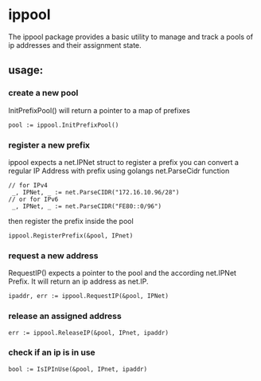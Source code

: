 # ippool

The ippool package provides a basic utility to manage and track a pools of ip addresses and their assignment state.

## usage:

### create a new pool 

InitPrefixPool() will return a pointer to a map of prefixes

```
pool := ippool.InitPrefixPool()
``` 

 

### register a new prefix

ippool expects a net.IPNet struct to register a prefix
you can convert a regular IP Address with prefix using golangs net.ParseCidr function


```
// for IPv4
 _, IPNet, _ := net.ParseCIDR("172.16.10.96/28")
// or for IPv6
 _, IPNet, _ := net.ParseCIDR("FE80::0/96")

``` 

then register the prefix inside the pool

``` 
ippool.RegisterPrefix(&pool, IPnet)
```




### request a new address 

RequestIP() expects a pointer to the pool and the according net.IPNet Prefix.
It will return an ip address as net.IP.

```
ipaddr, err := ippool.RequestIP(&pool, IPNet)
```

### release an assigned address

```
err := ippool.ReleaseIP(&pool, IPnet, ipaddr)
```

### check if an ip is in use

```
bool := IsIPInUse(&pool, IPnet, ipaddr)
```